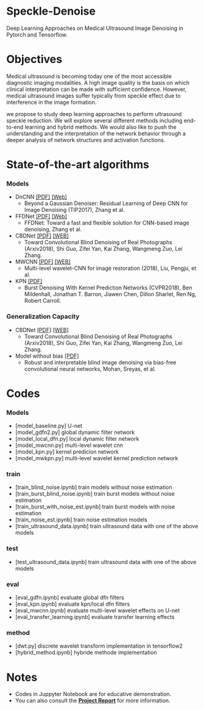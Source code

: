 # Speckle-Denoise
Deep Learning Approaches on Medical Ultrasound Image Denoising in Pytorch and Tensorflow.

# Objectives
Medical ultrasound is becoming today one of the most accessible diagnostic imaging modalities. A high image quality is the basis on which clinical interpretation can be made with sufficient confidence. However, medical ultrasound images suffer typically from speckle effect due to interference in the image formation.

we propose to study deep learning approaches to perform ultrasound speckle reduction. We will explore several different methods including end-to-end learning and hybrid methods. We would also like to push the understanding and the interpretation of the network behavior through a deeper analysis of network structures and activation functions.

# State-of-the-art algorithms
### Models
 * DnCNN [[PDF]](https://arxiv.org/pdf/1608.03981v1.pdf) [[Web]](https://github.com/cszn/DnCNN) 
   * Beyond a Gaussian Denoiser: Residual Learning of Deep CNN for Image Denoising (TIP2017), Zhang et al.
 * FFDNet [[PDF]](https://arxiv.org/pdf/1710.04026.pdf) [[Web]](https://github.com/cszn/FFDNet) 
   * FFDNet: Toward a fast and flexible solution for CNN-based image denoising, Zhang et al.
 * CBDNet [[PDF]](https://arxiv.org/pdf/1807.04686.pdf) [[WEB]](https://github.com/GuoShi28/CBDNet)
   *  Toward Convolutional Blind Denoising of Real Photographs (Arxiv2018), Shi Guo, Zifei Yan, Kai Zhang, Wangmeng Zuo, Lei Zhang.
 * MWCNN [[PDF]](https://arxiv.org/pdf/1805.07071.pdf) [[WEB]](https://github.com/lpj0/MWCNN)
   *  Multi-level wavelet-CNN for image restoration (2018), Liu, Pengju, et al.
 * KPN [[PDF]](http://openaccess.thecvf.com/content_cvpr_2018/CameraReady/3761.pdf)
   * Burst Denoising With Kernel Prediction Networks (CVPR2018), Ben Mildenhall, Jonathan T. Barron, Jiawen Chen, Dillon Sharlet, Ren Ng, Robert Carroll.
   
### Generalization Capacity
 * CBDNet [[PDF]](https://arxiv.org/pdf/1807.04686.pdf) [[WEB]](https://github.com/GuoShi28/CBDNet)
   *  Toward Convolutional Blind Denoising of Real Photographs (Arxiv2018), Shi Guo, Zifei Yan, Kai Zhang, Wangmeng Zuo, Lei Zhang.
 * Model without bias [[PDF]](https://arxiv.org/pdf/1906.05478.pdf)
   *  Robust and interpretable blind image denoising via bias-free convolutional neural networks, Mohan, Sreyas, et al.
   
# Codes
### Models
- [model_baseline.py] U-net
- [model_gdfn2.py] global dynamic filter network
- [model_local_dfn.py] local dynamic filter network
- [model_mwcnn.py] multi-level wavelet cnn
- [model_kpn.py] kernel predicion network
- [model_mwkpn.py] multi-level wavelet kernel prediction network

### train
- [train_blind_noise.ipynb] train models without noise estimation
- [train_burst_blind_noise.ipynb] train burst models without noise estimation
- [train_burst_with_noise_est.ipynb] train burst models with noise estimation
- [train_noise_est.ipynb] train noise estimation models
- [train_ultrasound_data.ipynb] train ultrasound data with one of the above models

### test
- [test_ultrasound_data.ipynb] train ultrasound data with one of the above models

### eval
- [eval_gdfn.ipynb] evaluate global dfn filters
- [eval_kpn.ipynb] evaluate kpn/local dfn filters
- [eval_mwcnn.ipynb] evaluate multi-level wavelet effects on U-net
- [eval_transfer_learning.ipynb] evaluate transfer learning effects

### method
- [dwt.py] discrete wavelet transform implementation in tensorflow2
- [hybrid_method.ipynb] hybride methode implementation

   
# Notes
- Codes in Juppyter Notebook are for educative demonstration. 
- You can also consult the **[Project Report](https://github.com/chenqianben/Speckle-Denoise/blob/master/Project%20Report%20-%20FR.pdf)** for more information. 
